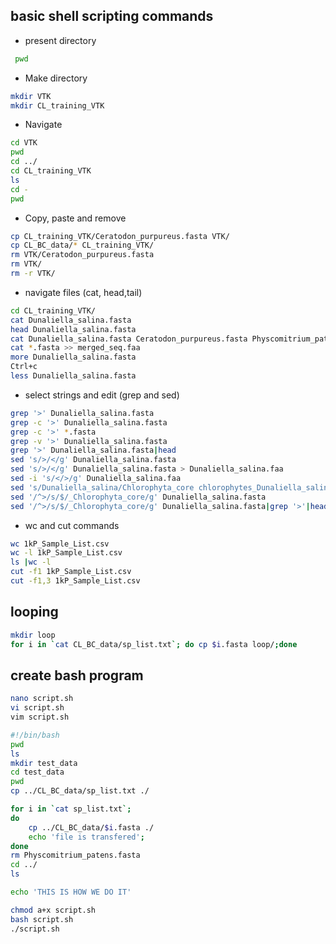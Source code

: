 ## basic shell scripting commands
- present directory
````bash
 pwd
````
- Make directory
````bash
mkdir VTK
mkdir CL_training_VTK
````
- Navigate
````bash
cd VTK
pwd
cd ../
cd CL_training_VTK
ls
cd -
pwd
````
- Copy, paste and remove
````bash
cp CL_training_VTK/Ceratodon_purpureus.fasta VTK/
cp CL_BC_data/* CL_training_VTK/
rm VTK/Ceratodon_purpureus.fasta
rm VTK/
rm -r VTK/
````

- navigate files (cat, head,tail)
````bash
cd CL_training_VTK/
cat Dunaliella_salina.fasta
head Dunaliella_salina.fasta
cat Dunaliella_salina.fasta Ceratodon_purpureus.fasta Physcomitrium_patens.fasta
cat *.fasta >> merged_seq.faa
more Dunaliella_salina.fasta
Ctrl+c
less Dunaliella_salina.fasta
````
- select strings and edit (grep and sed)
````bash
grep '>' Dunaliella_salina.fasta
grep -c '>' Dunaliella_salina.fasta
grep -c '>' *.fasta
grep -v '>' Dunaliella_salina.fasta
grep '>' Dunaliella_salina.fasta|head
sed 's/>/</g' Dunaliella_salina.fasta
sed 's/>/</g' Dunaliella_salina.fasta > Dunaliella_salina.faa
sed -i 's/</>/g' Dunaliella_salina.faa
sed 's/Dunaliella_salina/Chlorophyta_core chlorophytes_Dunaliella_salina/g' Dunaliella_salina.fasta
sed '/^>/s/$/_Chlorophyta_core/g' Dunaliella_salina.fasta
sed '/^>/s/$/_Chlorophyta_core/g' Dunaliella_salina.fasta|grep '>'|head
````
- wc and cut commands
````bash
wc 1kP_Sample_List.csv
wc -l 1kP_Sample_List.csv
ls |wc -l
cut -f1 1kP_Sample_List.csv
cut -f1,3 1kP_Sample_List.csv
````
## looping
````bash
mkdir loop
for i in `cat CL_BC_data/sp_list.txt`; do cp $i.fasta loop/;done
````
## create bash program

````bash
nano script.sh
vi script.sh
vim script.sh
````
````bash
#!/bin/bash
pwd
ls
mkdir test_data
cd test_data
pwd
cp ../CL_BC_data/sp_list.txt ./

for i in `cat sp_list.txt`; 
do 
    cp ../CL_BC_data/$i.fasta ./
    echo 'file is transfered';
done
rm Physcomitrium_patens.fasta
cd ../
ls 

echo 'THIS IS HOW WE DO IT'
````
````bash
chmod a+x script.sh
bash script.sh
./script.sh
````








